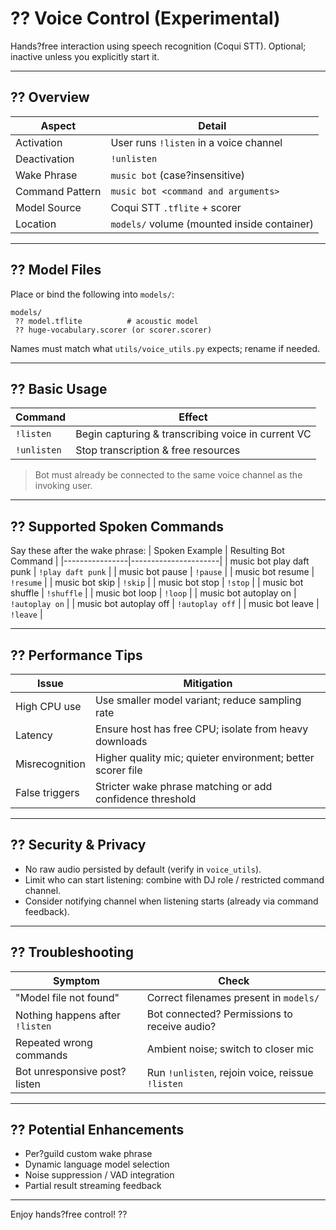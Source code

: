 # ?? Voice Control (Experimental)

Hands?free interaction using speech recognition (Coqui STT). Optional; inactive unless you explicitly start it.

---
## ?? Overview
| Aspect | Detail |
|--------|-------|
| Activation | User runs `!listen` in a voice channel |
| Deactivation | `!unlisten` |
| Wake Phrase | `music bot` (case?insensitive) |
| Command Pattern | `music bot <command and arguments>` |
| Model Source | Coqui STT `.tflite` + scorer |
| Location | `models/` volume (mounted inside container) |

---
## ?? Model Files
Place or bind the following into `models/`:
```
models/
 ?? model.tflite          # acoustic model
 ?? huge-vocabulary.scorer (or scorer.scorer)
```
Names must match what `utils/voice_utils.py` expects; rename if needed.

---
## ?? Basic Usage
| Command | Effect |
|---------|--------|
| `!listen` | Begin capturing & transcribing voice in current VC |
| `!unlisten` | Stop transcription & free resources |

> Bot must already be connected to the same voice channel as the invoking user.

---
## ?? Supported Spoken Commands
Say these after the wake phrase:
| Spoken Example | Resulting Bot Command |
|----------------|----------------------|
| music bot play daft punk | `!play daft punk` |
| music bot pause | `!pause` |
| music bot resume | `!resume` |
| music bot skip | `!skip` |
| music bot stop | `!stop` |
| music bot shuffle | `!shuffle` |
| music bot loop | `!loop` |
| music bot autoplay on | `!autoplay on` |
| music bot autoplay off | `!autoplay off` |
| music bot leave | `!leave` |

---
## ?? Performance Tips
| Issue | Mitigation |
|-------|-----------|
| High CPU use | Use smaller model variant; reduce sampling rate |
| Latency | Ensure host has free CPU; isolate from heavy downloads |
| Misrecognition | Higher quality mic; quieter environment; better scorer file |
| False triggers | Stricter wake phrase matching or add confidence threshold |

---
## ?? Security & Privacy
- No raw audio persisted by default (verify in `voice_utils`).
- Limit who can start listening: combine with DJ role / restricted command channel.
- Consider notifying channel when listening starts (already via command feedback).

---
## ?? Troubleshooting
| Symptom | Check |
|---------|-------|
| "Model file not found" | Correct filenames present in `models/` |
| Nothing happens after `!listen` | Bot connected? Permissions to receive audio? |
| Repeated wrong commands | Ambient noise; switch to closer mic |
| Bot unresponsive post?listen | Run `!unlisten`, rejoin voice, reissue `!listen` |

---
## ?? Potential Enhancements
- Per?guild custom wake phrase
- Dynamic language model selection
- Noise suppression / VAD integration
- Partial result streaming feedback

---
Enjoy hands?free control! ??
